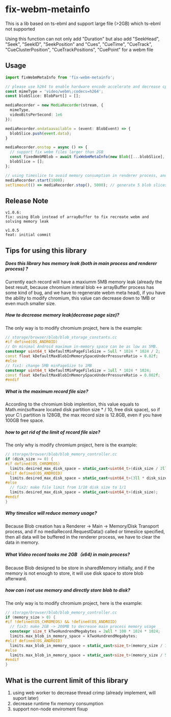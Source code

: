 # fix-webm-metainfo

This is a lib based on ts-ebml and support large file (>2GB) which ts-ebml not supported

Using this function can not only add "Duration" but also add "SeekHead", "Seek", "SeekID", "SeekPosition" and "Cues", "CueTime", "CueTrack", "CueClusterPosition", "CueTrackPositions", "CuePoint" for a webm file
## Usage

```typescript
import fixWebmMetaInfo from 'fix-webm-metainfo';

// please use h264 to enable hardware encode accelerate and decrease cpu usage
const mimeType = 'video/webm\;codecs=h264';
const blobSlice: BlobPart[] = [];

mediaRecorder = new MediaRecorder(stream, {
  mimeType,
  videoBitsPerSecond: 1e6
});

mediaRecorder.ondataavailable = (event: BlobEvent) => {
  blobSlice.push(event.data);
}

mediaRecorder.onstop = async () => {
  // support fix webm files larger than 2GB
  const fixedWebMBlob = await fixWebmMetaInfo(new Blob([...blobSlice], { type: mimeType }));
  blobSlice = [];
};

// using timeslice to avoid memory consumption in renderer process, and generate blob size each second
mediaRecorder.start(1000);
setTimeout(() => mediaRecorder.stop(), 5000); // generate 5 blob slices

```

## Release Note

```
v1.0.6:
fix: using Blob instead of arrayBuffer to fix recreate webm and solving memory leak

v1.0.5
feat: initial commit
```

## Tips for using this library

##### Does this library has memory leak (both in main process and renderer process) ?

Currently each record will have a maxiumm 5MB memory leak (already the best result, because chromium interal blob <-> arrayBuffer process has some kind of bug, and we have to regenerate webm meta head), if you have the ability to modify chromium, this value can decrease down to  1MB or even much smaller size.

##### How to decrease memory leak(decrease page size)?

The only way is to modify chromium project, here is the example:

```c++
// storage/browser/blob/blob_storage_constants.cc
#if defined(OS_ANDROID)
// On minimal Android maximum in-memory space can be as low as 5MB.
constexpr uint64_t kDefaultMinPageFileSize = 5ull * 1024 * 1024 / 2;
const float kDefaultMaxBlobInMemorySpaceUnderPressureRatio = 0.02f;
#else
// fix1: change 5MB minPageSize to 1MB
constexpr uint64_t kDefaultMinPageFileSize = 1ull * 1024 * 1024;
const float kDefaultMaxBlobInMemorySpaceUnderPressureRatio = 0.002f;
#endif
```

##### What is the maximum record file size?

According to the chromium blob implention, this value equals to Math.min(software located disk partition size * / 10, free disk space), so if your C:\ partition is 128GB, the max record size is 12.8GB, even if you have 100GB free space.

##### how to get rid of the limit of record file size?

The only why is modify chromium project, here is the example:

```c++
// storage/browser/blob/blob_memory_controller.cc
if (disk_size >= 0) {
#if defined(OS_CHROMEOS)
  limits.desired_max_disk_space = static_cast<uint64_t>(disk_size / 2ll);
#elif defined(OS_ANDROID)
  limits.desired_max_disk_space = static_cast<uint64_t>(3ll * disk_size / 50);
#else
  // fix2: make file limit from 1/10 disk size to 1/1
  limits.desired_max_disk_space = static_cast<uint64_t>(disk_size);
#endif
}
```

##### Why timeslice will reduce memory usage?

Because Blob creation has a Renderer -> Main -> Memory/Disk Transport process, and if no mediaRecord.RequestData() called or timeslice specified, then all data will be buffered in the renderer process, we have to clear the data in memory.

##### What Video record tooks me 2GB（x64) in main process?

Because Blob designed to be store in sharedMemory initially, and if the memory is not enough to store, it will use disk space to store blob afterward.

##### how can i not use memory and directly store blob to disk?

The only way is to modify chromium project, here is the example:

```c++
// storage/browser/blob/blob_memory_controller.cc
if (memory_size > 0) {
#if !defined(OS_CHROMEOS) && !defined(OS_ANDROID)
  // fix3: make 2GB -> 200MB to decrease main process memory usage
  constexpr size_t kTwoHundrendMegabytes = 2ull * 100 * 1024 * 1024;
  limits.max_blob_in_memory_space = kTwoHundrendMegabytes;
#elif defined(OS_ANDROID)
  limits.max_blob_in_memory_space = static_cast<size_t>(memory_size / 100ll);
#else
  limits.max_blob_in_memory_space = static_cast<size_t>(memory_size / 5ll);
#endif
}
```

## What is the current limit of this library
1. using web worker to decrease thread crimp (already implement, will suport later)
2. decrease runtime fix memory consumption
3. support non-node enviroment fixup
